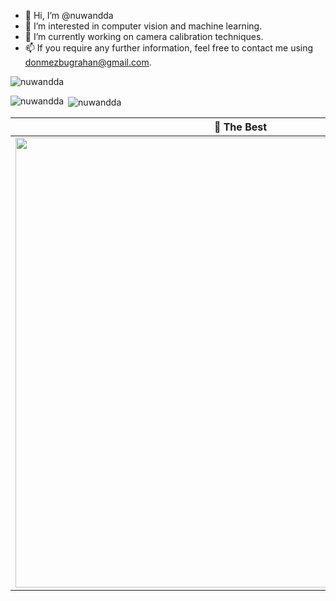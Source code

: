 - 👋 Hi, I’m @nuwandda
- 👀 I’m interested in computer vision and machine learning.
- 🌱 I’m currently working on camera calibration techniques.
- 📫 If you require any further information, feel free to contact me using <a href="donmezbugrahan@gmail.com">donmezbugrahan@gmail.com.</a>
<p align="left"> <img src="https://komarev.com/ghpvc/?username=nuwandda&style=for-the-badge" alt="nuwandda" /> </p>

<p><img align="left" src="https://github-readme-stats.vercel.app/api/top-langs/?username=nuwandda&layout=compact&hide=html" alt="nuwandda" /></p>
<p>&nbsp;<img align="center" src="https://github-readme-stats.vercel.app/api?username=nuwandda&show_icons=true" alt="nuwandda" /></p>

| 🎵 The Best                                                                                                                    |
| ------------------------------------------------------------------------------------------------------------------------------ |
| <a href="https://open.spotify.com/track/0bFOpGU6J9OLL5q8ZTtuX5?si=cb5eb98600ef490e"><img src="https://upload.wikimedia.org/wikipedia/commons/6/6a/Johann_Sebastian_Bach.jpg" width="720" height="720"></a> |
